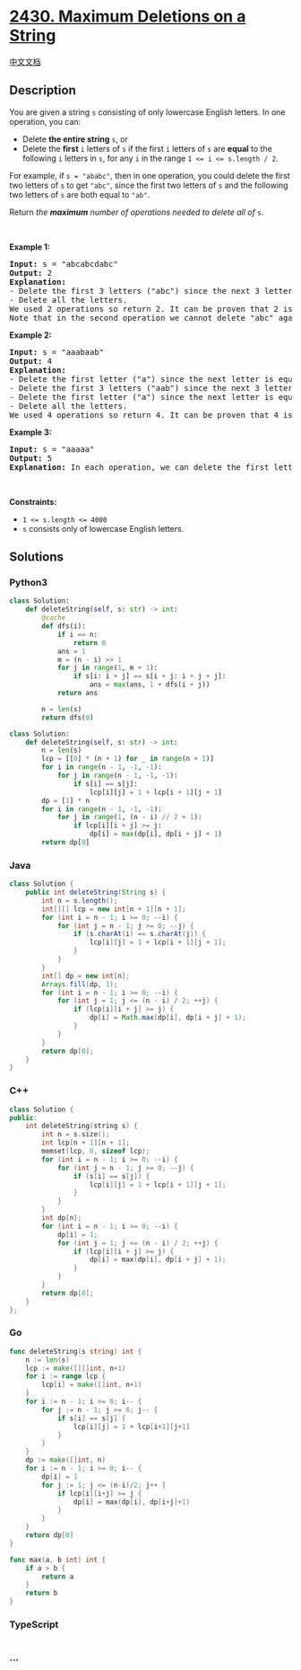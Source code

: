 # [2430. Maximum Deletions on a String](https://leetcode.com/problems/maximum-deletions-on-a-string)

[中文文档](/solution/2400-2499/2430.Maximum%20Deletions%20on%20a%20String/README.md)

## Description

<p>You are given a string <code>s</code> consisting of only lowercase English letters. In one operation, you can:</p>

<ul>
	<li>Delete <strong>the entire string</strong> <code>s</code>, or</li>
	<li>Delete the <strong>first</strong> <code>i</code> letters of <code>s</code> if the first <code>i</code> letters of <code>s</code> are <strong>equal</strong> to the following <code>i</code> letters in <code>s</code>, for any <code>i</code> in the range <code>1 &lt;= i &lt;= s.length / 2</code>.</li>
</ul>

<p>For example, if <code>s = &quot;ababc&quot;</code>, then in one operation, you could delete the first two letters of <code>s</code> to get <code>&quot;abc&quot;</code>, since the first two letters of <code>s</code> and the following two letters of <code>s</code> are both equal to <code>&quot;ab&quot;</code>.</p>

<p>Return <em>the <strong>maximum</strong> number of operations needed to delete all of </em><code>s</code>.</p>

<p>&nbsp;</p>
<p><strong class="example">Example 1:</strong></p>

<pre>
<strong>Input:</strong> s = &quot;abcabcdabc&quot;
<strong>Output:</strong> 2
<strong>Explanation:</strong>
- Delete the first 3 letters (&quot;abc&quot;) since the next 3 letters are equal. Now, s = &quot;abcdabc&quot;.
- Delete all the letters.
We used 2 operations so return 2. It can be proven that 2 is the maximum number of operations needed.
Note that in the second operation we cannot delete &quot;abc&quot; again because the next occurrence of &quot;abc&quot; does not happen in the next 3 letters.
</pre>

<p><strong class="example">Example 2:</strong></p>

<pre>
<strong>Input:</strong> s = &quot;aaabaab&quot;
<strong>Output:</strong> 4
<strong>Explanation:</strong>
- Delete the first letter (&quot;a&quot;) since the next letter is equal. Now, s = &quot;aabaab&quot;.
- Delete the first 3 letters (&quot;aab&quot;) since the next 3 letters are equal. Now, s = &quot;aab&quot;.
- Delete the first letter (&quot;a&quot;) since the next letter is equal. Now, s = &quot;ab&quot;.
- Delete all the letters.
We used 4 operations so return 4. It can be proven that 4 is the maximum number of operations needed.
</pre>

<p><strong class="example">Example 3:</strong></p>

<pre>
<strong>Input:</strong> s = &quot;aaaaa&quot;
<strong>Output:</strong> 5
<strong>Explanation:</strong> In each operation, we can delete the first letter of s.
</pre>

<p>&nbsp;</p>
<p><strong>Constraints:</strong></p>

<ul>
	<li><code>1 &lt;= s.length &lt;= 4000</code></li>
	<li><code>s</code> consists only of lowercase English letters.</li>
</ul>

## Solutions

<!-- tabs:start -->

### **Python3**

```python
class Solution:
    def deleteString(self, s: str) -> int:
        @cache
        def dfs(i):
            if i == n:
                return 0
            ans = 1
            m = (n - i) >> 1
            for j in range(1, m + 1):
                if s[i: i + j] == s[i + j: i + j + j]:
                    ans = max(ans, 1 + dfs(i + j))
            return ans

        n = len(s)
        return dfs(0)
```

```python
class Solution:
    def deleteString(self, s: str) -> int:
        n = len(s)
        lcp = [[0] * (n + 1) for _ in range(n + 1)]
        for i in range(n - 1, -1, -1):
            for j in range(n - 1, -1, -1):
                if s[i] == s[j]:
                    lcp[i][j] = 1 + lcp[i + 1][j + 1]
        dp = [1] * n
        for i in range(n - 1, -1, -1):
            for j in range(1, (n - i) // 2 + 1):
                if lcp[i][i + j] >= j:
                    dp[i] = max(dp[i], dp[i + j] + 1)
        return dp[0]
```

### **Java**

```java
class Solution {
    public int deleteString(String s) {
        int n = s.length();
        int[][] lcp = new int[n + 1][n + 1];
        for (int i = n - 1; i >= 0; --i) {
            for (int j = n - 1; j >= 0; --j) {
                if (s.charAt(i) == s.charAt(j)) {
                    lcp[i][j] = 1 + lcp[i + 1][j + 1];
                }
            }
        }
        int[] dp = new int[n];
        Arrays.fill(dp, 1);
        for (int i = n - 1; i >= 0; --i) {
            for (int j = 1; j <= (n - i) / 2; ++j) {
                if (lcp[i][i + j] >= j) {
                    dp[i] = Math.max(dp[i], dp[i + j] + 1);
                }
            }
        }
        return dp[0];
    }
}
```

### **C++**

```cpp
class Solution {
public:
    int deleteString(string s) {
        int n = s.size();
        int lcp[n + 1][n + 1];
        memset(lcp, 0, sizeof lcp);
        for (int i = n - 1; i >= 0; --i) {
            for (int j = n - 1; j >= 0; --j) {
                if (s[i] == s[j]) {
                    lcp[i][j] = 1 + lcp[i + 1][j + 1];
                }
            }
        }
        int dp[n];
        for (int i = n - 1; i >= 0; --i) {
            dp[i] = 1;
            for (int j = 1; j <= (n - i) / 2; ++j) {
                if (lcp[i][i + j] >= j) {
                    dp[i] = max(dp[i], dp[i + j] + 1);
                }
            }
        }
        return dp[0];
    }
};
```

### **Go**

```go
func deleteString(s string) int {
	n := len(s)
	lcp := make([][]int, n+1)
	for i := range lcp {
		lcp[i] = make([]int, n+1)
	}
	for i := n - 1; i >= 0; i-- {
		for j := n - 1; j >= 0; j-- {
			if s[i] == s[j] {
				lcp[i][j] = 1 + lcp[i+1][j+1]
			}
		}
	}
	dp := make([]int, n)
	for i := n - 1; i >= 0; i-- {
		dp[i] = 1
		for j := 1; j <= (n-i)/2; j++ {
			if lcp[i][i+j] >= j {
				dp[i] = max(dp[i], dp[i+j]+1)
			}
		}
	}
	return dp[0]
}

func max(a, b int) int {
	if a > b {
		return a
	}
	return b
}
```

### **TypeScript**

```ts

```

### **...**

```

```

<!-- tabs:end -->
